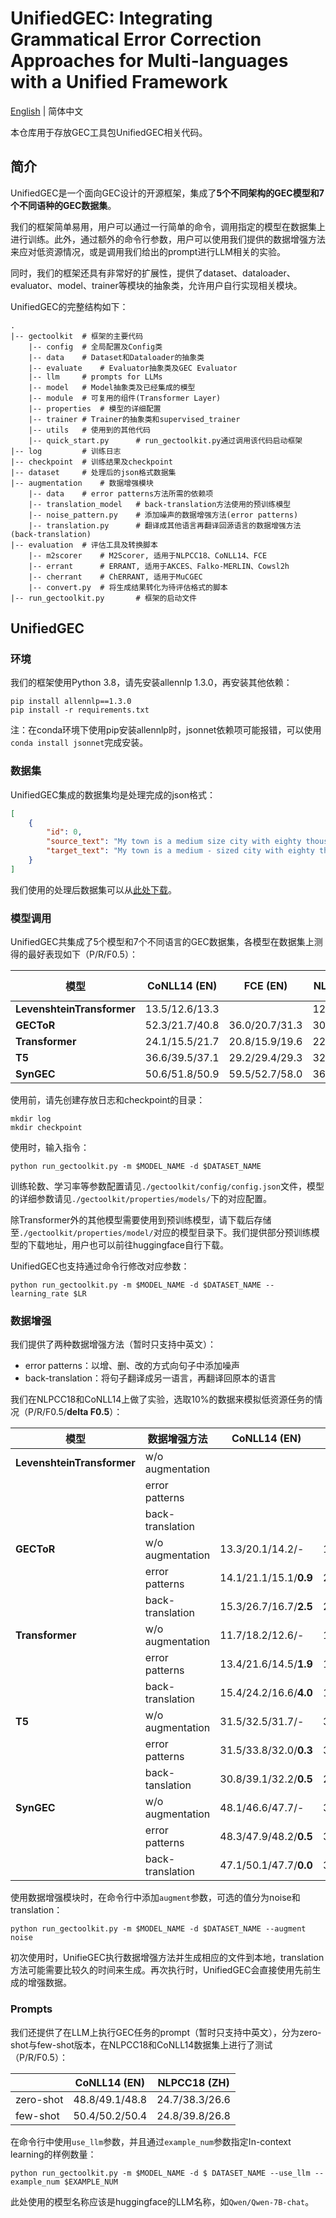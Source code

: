 # UnifiedGEC: Integrating Grammatical Error Correction Approaches for Multi-languages with a Unified Framework

[English](./README_en.md) | 简体中文

本仓库用于存放GEC工具包UnifiedGEC相关代码。



## 简介

UnifiedGEC是一个面向GEC设计的开源框架，集成了**5个不同架构的GEC模型和7个不同语种的GEC数据集**。

我们的框架简单易用，用户可以通过一行简单的命令，调用指定的模型在数据集上进行训练。此外，通过额外的命令行参数，用户可以使用我们提供的数据增强方法来应对低资源情况，或是调用我们给出的prompt进行LLM相关的实验。

同时，我们的框架还具有非常好的扩展性，提供了dataset、dataloader、evaluator、model、trainer等模块的抽象类，允许用户自行实现相关模块。

UnifiedGEC的完整结构如下：

```
.
|-- gectoolkit  # 框架的主要代码
    |-- config  # 全局配置及Config类
    |-- data    # Dataset和Dataloader的抽象类
    |-- evaluate    # Evaluator抽象类及GEC Evaluator
    |-- llm     # prompts for LLMs
    |-- model   # Model抽象类及已经集成的模型
    |-- module  # 可复用的组件(Transformer Layer)
    |-- properties  # 模型的详细配置
    |-- trainer # Trainer的抽象类和supervised_trainer
    |-- utils   # 使用到的其他代码
    |-- quick_start.py      # run_gectoolkit.py通过调用该代码启动框架
|-- log         # 训练日志
|-- checkpoint  # 训练结果及checkpoint
|-- dataset     # 处理后的json格式数据集
|-- augmentation    # 数据增强模块
    |-- data    # error patterns方法所需的依赖项
    |-- translation_model   # back-translation方法使用的预训练模型
    |-- noise_pattern.py    # 添加噪声的数据增强方法(error patterns)
    |-- translation.py      # 翻译成其他语言再翻译回源语言的数据增强方法(back-translation)
|-- evaluation  # 评估工具及转换脚本
    |-- m2scorer    # M2Scorer, 适用于NLPCC18、CoNLL14、FCE
    |-- errant      # ERRANT, 适用于AKCES、Falko-MERLIN、Cowsl2h
    |-- cherrant    # ChERRANT, 适用于MuCGEC
    |-- convert.py  # 将生成结果转化为待评估格式的脚本
|-- run_gectoolkit.py       # 框架的启动文件
```



## UnifiedGEC

### 环境

我们的框架使用Python 3.8，请先安装allennlp 1.3.0，再安装其他依赖：

```shell
pip install allennlp==1.3.0
pip install -r requirements.txt
```

注：在conda环境下使用pip安装allennlp时，jsonnet依赖项可能报错，可以使用`conda install jsonnet`完成安装。

### 数据集

UnifiedGEC集成的数据集均是处理完成的json格式：

```json
[
    {
        "id": 0,
        "source_text": "My town is a medium size city with eighty thousand inhabitants .",
        "target_text": "My town is a medium - sized city with eighty thousand inhabitants ."
    }
]
```

我们使用的处理后数据集可以从[此处下载](https://drive.google.com/file/d/1UwQQRHW7ueadlQ3Nc8hZNKpklZJLdjaW/view?usp=sharing)。
### 模型调用

UnifiedGEC共集成了5个模型和7个不同语言的GEC数据集，各模型在数据集上测得的最好表现如下（P/R/F0.5）：

| 模型                       | CoNLL14 (EN)   | FCE (EN)       | NLPCC18 (ZH)   | MuCGEC (ZH)    | AKCES-GEC (CS) | Falko-MERLIN (DE) | COWSL2H (ES)   |
| -------------------------- | -------------- | -------------- | -------------- | -------------- | -------------- | ----------------- | -------------- |
| **LevenshteinTransformer** | 13.5/12.6/13.3 |                | 12.6/8.5/10.7  | 6.6/6.4/6.6    |                |                   |                |
| **GECToR**                 | 52.3/21.7/40.8 | 36.0/20.7/31.3 | 30.9/20.9/28.2 | 33.5/19.1/29.1 | 46.8/8.9/25.3  | 50.8/20.5/39.2    | 24.4/12.9/20.7 |
| **Transformer**            | 24.1/15.5/21.7 | 20.8/15.9/19.6 | 22.3/20.8/22.0 | 19.7/9.2/16.0  | 44.4/23.6/37.8 | 33.1/18.7/28.7    | 11.8/15.0/12.3 |
| **T5**                     | 36.6/39.5/37.1 | 29.2/29.4/29.3 | 32.5/21.1/29.4 | 30.2/14.4/24.8 | 52.5/40.5/49.6 | 47.4/50.0/47.9    | 53.7/39.1/49.9 |
| **SynGEC**                 | 50.6/51.8/50.9 | 59.5/52.7/58.0 | 36.0/36.8/36.2 | 22.3/26.2/23.6 | 21.9/27.6/22.8 | 32.2/33.4/32.4    | 9.3/18.8/10.3  |

使用前，请先创建存放日志和checkpoint的目录：
```shell
mkdir log
mkdir checkpoint
```

使用时，输入指令：

```shell
python run_gectoolkit.py -m $MODEL_NAME -d $DATASET_NAME
```

训练轮数、学习率等参数配置请见`./gectoolkit/config/config.json`文件，模型的详细参数请见`./gectoolkit/properties/models/`下的对应配置。

除Transformer外的其他模型需要使用到预训练模型，请下载后存储至`./gectoolkit/properties/model/`对应的模型目录下。我们提供部分预训练模型的下载地址，用户也可以前往huggingface自行下载。

UnifiedGEC也支持通过命令行修改对应参数：

```shell
python run_gectoolkit.py -m $MODEL_NAME -d $DATASET_NAME --learning_rate $LR
```

### 数据增强

我们提供了两种数据增强方法（暂时只支持中英文）：

- error patterns：以增、删、改的方式向句子中添加噪声
- back-translation：将句子翻译成另一语言，再翻译回原本的语言

我们在NLPCC18和CoNLL14上做了实验，选取10%的数据来模拟低资源任务的情况（P/R/F0.5/**delta F0.5**）：

| 模型                       | 数据增强方法     | CoNLL14 (EN)     | NLPCC18 (ZH) |
| -------------------------- | ---------------- | ---------------- | ------------------- |
| **LevenshteinTransformer** | w/o augmentation |                  |                  |
|                            | error patterns   |                  |                  |
|                            | back-translation |                  |                  |
| **GECToR**                 | w/o augmentation | 13.3/20.1/14.2/- | 17.4/17.2/17.4/- |
|                            | error patterns   | 14.1/21.1/15.1/**0.9** | 20.2/18.6/19.9/**2.5** |
|                            | back-translation | 15.3/26.7/16.7/**2.5** | 20.1/17.1/19.4/**2.0** |
| **Transformer**            | w/o augmentation | 11.7/18.2/12.6/- | 11.6/5.6/9.5/- |
|                            | error patterns   | 13.4/21.6/14.5/**1.9** | 11.6/6.3/9.9/**0.4** |
|                            | back-translation | 15.4/24.2/16.6/**4.0** | 10.3/10.6/10.4/**0.9** |
| **T5**                     | w/o augmentation | 31.5/32.5/31.7/- | 31.1/16.3/26.3/- |
|                            | error patterns   | 31.5/33.8/32.0/**0.3** | 30.4/18.8/27.0/**0.7** |
|                            | back-tanslation  | 30.8/39.1/32.2/**0.5** | 24.5/22.5/24.1/**-2.2** |
| **SynGEC**                 | w/o augmentation | 48.1/46.6/47.7/- | 32.1/33.7/32.4/- |
|                            | error patterns   | 48.3/47.9/48.2/**0.5** | 34.5/36.3/34.9/**2.5** |
|                            | back-translation | 47.1/50.1/47.7/**0.0** | 33.9/37.4/34.6/**2.2** |

使用数据增强模块时，在命令行中添加`augment`参数，可选的值分为noise和translation：

```shell
python run_gectoolkit.py -m $MODEL_NAME -d $DATASET_NAME --augment noise
```

初次使用时，UnifieGEC执行数据增强方法并生成相应的文件到本地，translation方法可能需要比较久的时间来生成。再次执行时，UnifiedGEC会直接使用先前生成的增强数据。

### Prompts

我们还提供了在LLM上执行GEC任务的prompt（暂时只支持中英文），分为zero-shot与few-shot版本，在NLPCC18和CoNLL14数据集上进行了测试（P/R/F0.5）：

|           | CoNLL14 (EN)   | NLPCC18 (ZH)   |
| --------- | -------------- | -------------- |
| zero-shot | 48.8/49.1/48.8 | 24.7/38.3/26.6 |
| few-shot  | 50.4/50.2/50.4 | 24.8/39.8/26.8 |

在命令行中使用`use_llm`参数，并且通过`example_num`参数指定In-context learning的样例数量：

```shell
python run_gectoolkit.py -m $MODEL_NAME -d $ DATASET_NAME --use_llm --example_num $EXAMPLE_NUM
```

此处使用的模型名称应该是huggingface的LLM名称，如`Qwen/Qwen-7B-chat`。